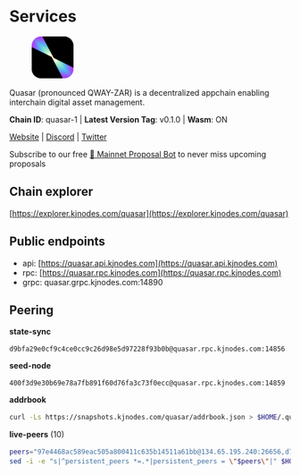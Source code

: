 # Services

<figure><img src="https://raw.githubusercontent.com/kj89/cosmos-images/main/logos/quasar.png" alt=""><figcaption></figcaption></figure>

Quasar (pronounced QWAY-ZAR) is a decentralized  appchain enabling interchain digital asset management.

**Chain ID**: quasar-1 | **Latest Version Tag**: v0.1.0 | **Wasm**: ON

[Website](https://www.quasar.fi) | [Discord](https://discord.gg/quasarfi) | [Twitter](https://twitter.com/QuasarFi)



Subscribe to our free [🤖 Mainnet Proposal Bot](https://t.me/kjnodes_proposal_bot) to never miss upcoming proposals


## Chain explorer
[https://explorer.kjnodes.com/quasar](https://explorer.kjnodes.com/quasar)

## Public endpoints

* api: [https://quasar.api.kjnodes.com](https://quasar.api.kjnodes.com)
* rpc: [https://quasar.rpc.kjnodes.com](https://quasar.rpc.kjnodes.com)
* grpc: quasar.grpc.kjnodes.com:14890

## Peering

**state-sync**

```text
d9bfa29e0cf9c4ce0cc9c26d98e5d97228f93b0b@quasar.rpc.kjnodes.com:14856
```

**seed-node**

```text
400f3d9e30b69e78a7fb891f60d76fa3c73f0ecc@quasar.rpc.kjnodes.com:14859
```

**addrbook**
```bash
curl -Ls https://snapshots.kjnodes.com/quasar/addrbook.json > $HOME/.quasarnode/config/addrbook.json
```

**live-peers** (10)
```bash
peers="97e4468ac589eac505a800411c635b14511a61bb@134.65.195.240:26656,d7ea38275af96271fd66194dad3951ef38b8ba7c@193.70.33.64:18256,66e0a7d2c2fc75a91627085d0ac5681a35dfd408@37.252.184.234:26656,58a4943a150cc77ab77ded222c44b23548ee702a@146.59.81.23:26667,6cceba286b498d4a1931f85e35ea0fa433373057@169.155.170.222:26656,6f9e244b6e225241c02b235f700c2b0788da982d@148.113.159.22:18256,471518432477e31ea348af246c0b54095d41352c@134.65.195.144:26656,89757803f40da51678451735445ad40d5b15e059@169.155.169.149:26656,c124ce0b508e8b9ed1c5b6957f362225659b5343@134.65.193.11:26656,0f7eca0da978e4304bb81fa1b9d9a1c87c57f45d@38.146.3.147:18256"
sed -i -e "s|^persistent_peers *=.*|persistent_peers = \"$peers\"|" $HOME/.quasarnode/config/config.toml
```
